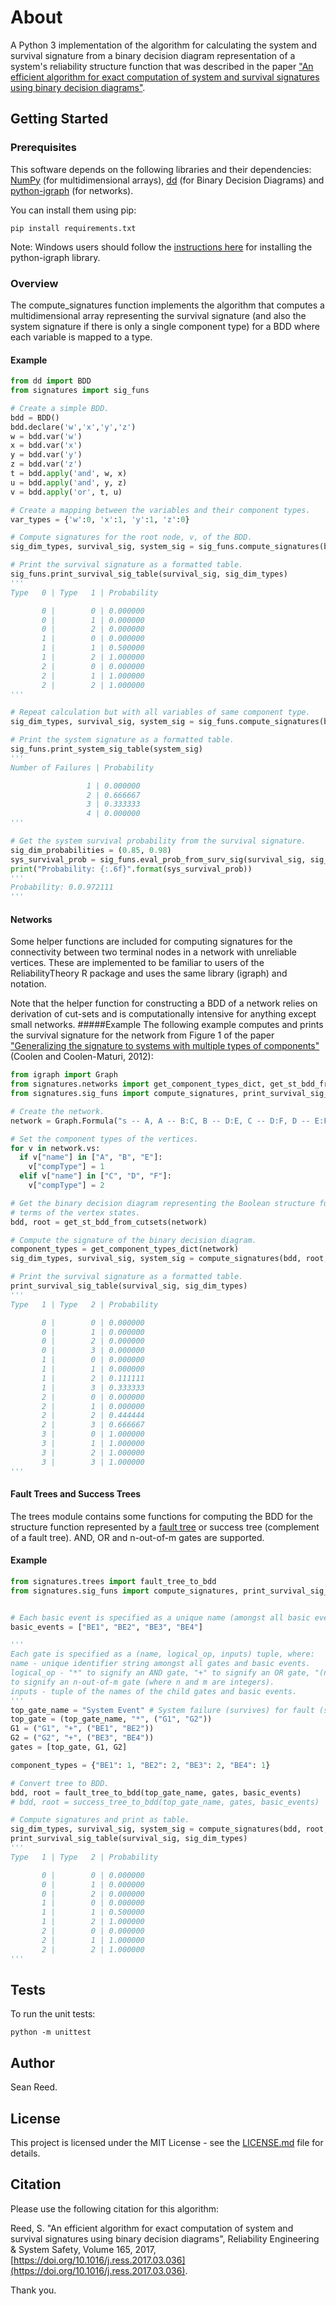 # About
 A Python 3 implementation of the algorithm for calculating the system and survival signature from a binary decision diagram representation of a system's reliability structure function that was described in the paper  [ "An efficient algorithm for exact computation of system and survival signatures using binary decision diagrams"](https://doi.org/10.1016/j.ress.2017.03.036).
## Getting Started

### Prerequisites
This software depends on the following libraries and their dependencies: [NumPy](http://www.numpy.org/) (for multidimensional arrays), [dd](https://pypi.org/project/dd) (for Binary Decision Diagrams) and [python-igraph](http://igraph.org/python/) (for networks).

You can install them using pip:

```
pip install requirements.txt
```
Note: Windows users should follow the [instructions here](http://igraph.org/python/) for installing the python-igraph library.
### Overview
The compute_signatures function implements the algorithm that computes a multidimensional array representing the survival signature (and also the system signature if there is only a single component type) for a BDD where each variable is mapped to a type.
#### Example
```python
from dd import BDD
from signatures import sig_funs

# Create a simple BDD.
bdd = BDD()
bdd.declare('w','x','y','z')
w = bdd.var('w')
x = bdd.var('x')
y = bdd.var('y')
z = bdd.var('z')
t = bdd.apply('and', w, x)
u = bdd.apply('and', y, z)
v = bdd.apply('or', t, u)

# Create a mapping between the variables and their component types.
var_types = {'w':0, 'x':1, 'y':1, 'z':0}

# Compute signatures for the root node, v, of the BDD.
sig_dim_types, survival_sig, system_sig = sig_funs.compute_signatures(bdd, v, var_types)

# Print the survival signature as a formatted table.
sig_funs.print_survival_sig_table(survival_sig, sig_dim_types)
'''
Type   0 | Type   1 | Probability

       0 |        0 | 0.000000
       0 |        1 | 0.000000
       0 |        2 | 0.000000
       1 |        0 | 0.000000
       1 |        1 | 0.500000
       1 |        2 | 1.000000
       2 |        0 | 0.000000
       2 |        1 | 1.000000
       2 |        2 | 1.000000
'''

# Repeat calculation but with all variables of same component type.
sig_dim_types, survival_sig, system_sig = sig_funs.compute_signatures(bdd, v)

# Print the system signature as a formatted table.
sig_funs.print_system_sig_table(system_sig)
'''
Number of Failures | Probability

                 1 | 0.000000
                 2 | 0.666667
                 3 | 0.333333
                 4 | 0.000000
'''

# Get the system survival probability from the survival signature.
sig_dim_probabilities = (0.85, 0.98)
sys_survival_prob = sig_funs.eval_prob_from_surv_sig(survival_sig, sig_dim_probabilities)
print("Probability: {:.6f}".format(sys_survival_prob))
'''
Probability: 0.0.972111
'''
```
#### Networks
Some helper functions are included for computing signatures for the connectivity between two terminal nodes in a network with unreliable vertices. These are implemented to be familiar to users of the ReliabilityTheory R package and uses the same library (igraph) and notation.

Note that the helper function for constructing a BDD of a network relies on derivation of cut-sets and is computationally intensive for anything except small networks.
#####Example
The following example computes and prints the survival signature for the network from Figure 1 of the paper ["Generalizing the signature to systems with multiple types of components"](https://doi.org/10.1007/978-3-642-30662-4_8) (Coolen and Coolen-Maturi, 2012):
```python
from igraph import Graph
from signatures.networks import get_component_types_dict, get_st_bdd_from_cutsets
from signatures.sig_funs import compute_signatures, print_survival_sig_table

# Create the network.
network = Graph.Formula("s -- A, A -- B:C, B -- D:E, C -- D:F, D -- E:F, E -- t, F -- t")

# Set the component types of the vertices.
for v in network.vs:
  if v["name"] in ["A", "B", "E"]:
    v["compType"] = 1
  elif v["name"] in ["C", "D", "F"]:
    v["compType"] = 2

# Get the binary decision diagram representing the Boolean structure function for connectivity of the 's' and 't' nodes in
# terms of the vertex states.
bdd, root = get_st_bdd_from_cutsets(network)

# Compute the signature of the binary decision diagram.
component_types = get_component_types_dict(network)
sig_dim_types, survival_sig, system_sig = compute_signatures(bdd, root, component_types)

# Print the survival signature as a formatted table.
print_survival_sig_table(survival_sig, sig_dim_types)
'''
Type   1 | Type   2 | Probability

       0 |        0 | 0.000000
       0 |        1 | 0.000000
       0 |        2 | 0.000000
       0 |        3 | 0.000000
       1 |        0 | 0.000000
       1 |        1 | 0.000000
       1 |        2 | 0.111111
       1 |        3 | 0.333333
       2 |        0 | 0.000000
       2 |        1 | 0.000000
       2 |        2 | 0.444444
       2 |        3 | 0.666667
       3 |        0 | 1.000000
       3 |        1 | 1.000000
       3 |        2 | 1.000000
       3 |        3 | 1.000000
'''
```
#### Fault Trees and Success Trees
The trees module contains some functions for computing the BDD for the structure function represented by a [fault tree](https://en.wikipedia.org/wiki/Fault_tree_analysis) or success tree (complement of a fault tree). AND, OR and n-out-of-m gates are supported.
#### Example
```python
from signatures.trees import fault_tree_to_bdd
from signatures.sig_funs import compute_signatures, print_survival_sig_table, print_system_sig_table


# Each basic event is specified as a unique name (amongst all basic events and gates).
basic_events = ["BE1", "BE2", "BE3", "BE4"]

'''
Each gate is specified as a (name, logical_op, inputs) tuple, where:
name - unique identifier string amongst all gates and basic events.
logical_op - "*" to signify an AND gate, "+" to signify an OR gate, "(n/m)" 
to signify an n-out-of-m gate (where n and m are integers).
inputs - tuple of the names of the child gates and basic events.
'''
top_gate_name = "System Event" # System failure (survives) for fault (success) tree
top_gate = (top_gate_name, "*", ("G1", "G2"))
G1 = ("G1", "+", ("BE1", "BE2"))
G2 = ("G2", "+", ("BE3", "BE4"))
gates = [top_gate, G1, G2]

component_types = {"BE1": 1, "BE2": 2, "BE3": 2, "BE4": 1}

# Convert tree to BDD.
bdd, root = fault_tree_to_bdd(top_gate_name, gates, basic_events)
# bdd, root = success_tree_to_bdd(top_gate_name, gates, basic_events)

# Compute signatures and print as table.
sig_dim_types, survival_sig, system_sig = compute_signatures(bdd, root, component_types)
print_survival_sig_table(survival_sig, sig_dim_types)
'''
Type   1 | Type   2 | Probability

       0 |        0 | 0.000000
       0 |        1 | 0.000000
       0 |        2 | 0.000000
       1 |        0 | 0.000000
       1 |        1 | 0.500000
       1 |        2 | 1.000000
       2 |        0 | 0.000000
       2 |        1 | 1.000000
       2 |        2 | 1.000000
'''
```
## Tests
To run the unit tests:
```
python -m unittest
```
## Author
Sean Reed.
## License
This project is licensed under the MIT License - see the [LICENSE.md](LICENSE.md) file for details.
## Citation
Please use the following citation for this algorithm:

Reed, S. "An efficient algorithm for exact computation of system and survival signatures using binary decision diagrams",
Reliability Engineering & System Safety, Volume 165, 2017, [https://doi.org/10.1016/j.ress.2017.03.036](https://doi.org/10.1016/j.ress.2017.03.036).

Thank you.